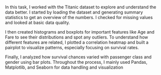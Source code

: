 In this task, I worked with the Titanic dataset to explore and understand the data better. I started by loading the dataset and generating summary statistics to get an overview of the numbers. I checked for missing values and looked at basic data quality.

I then created histograms and boxplots for important features like Age and Fare to see their distributions and spot any outliers. To understand how different features are related, I plotted a correlation heatmap and built a pairplot to visualize patterns, especially focusing on survival rates.

Finally, I analyzed how survival chances varied with passenger class and gender using bar plots. Throughout the process, I mainly used Pandas, Matplotlib, and Seaborn for data handling and visualization
